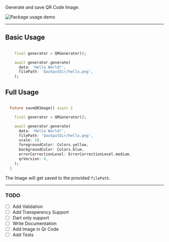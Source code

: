 Generate and save QR Code Image.

<img src="https://i.ibb.co/8xg3fkg/demogif.gif" alt="Package usage demo"/>

---

## Basic Usage

```dart

    final generator = QRGenerator();

    await generator.generate(
      data: 'Hello World!',
      filePath: '$outputDir/hello.png',
    );

```

## Full Usage

```dart

  Future saveQRImage() async {

    final generator = QRGenerator();

    await generator.generate(
      data: 'Hello World!',
      filePath: '$outputDir/hello.png',
      scale: 10,
      foregroundColor: Colors.yellow,
      backgroundColor: Colors.blue,
      errorCorrectionLevel: ErrorCorrectionLevel.medium,
      qrVersion: 4,
    );
  }

```

The Image will get saved to the provided `filePath`.

---

### TODO

- [ ] Add Validation
- [ ] Add Transperency Support
- [ ] Dart only support
- [ ] Write Documentation
- [ ] Add Image in Qr Code
- [ ] Add Tests
